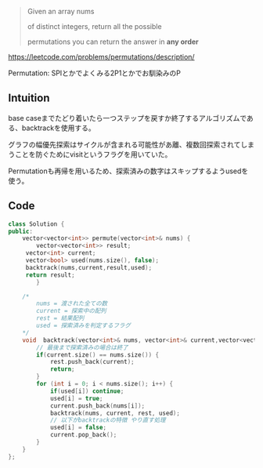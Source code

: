 > 
> 
> 
> Given an array nums
> 
> of distinct integers, return all the possible
> 
> permutations you can return the answer in **any order**
> 

https://leetcode.com/problems/permutations/description/

Permutation: SPIとかでよくみる2P1とかでお馴染みのP

## Intuition

base caseまでたどり着いたら一つステップを戻すか終了するアルゴリズムである、backtrackを使用する。

グラフの幅優先探索はサイクルが含まれる可能性があ離、複数回探索されてしまうことを防ぐためにvisitというフラグを用いていた。

Permutationも再帰を用いるため、探索済みの数字はスキップするようusedを使う。

## Code

```cpp
class Solution {
public:
    vector<vector<int>> permute(vector<int>& nums) {
        vector<vector<int>> result;
     vector<int> current;
     vector<bool> used(nums.size(), false);
     backtrack(nums,current,result,used);
     return result;
        }

    /* 
        nums = 渡された全ての数
        current = 探索中の配列
        rest = 結果配列
        used = 探索済みを判定するフラグ
    */
    void  backtrack(vector<int>& nums, vector<int>& current,vector<vector<int>>& rest,vector<bool> used) {
        // 最後まで探索済みの場合は終了
        if(current.size() == nums.size()) {
            rest.push_back(current);
            return;
        }
        for (int i = 0; i < nums.size(); i++) {
            if(used[i]) continue;
            used[i] = true;
            current.push_back(nums[i]);
            backtrack(nums, current, rest, used);
            // 以下がbacktrackの特徴 やり直す処理
            used[i] = false;
            current.pop_back();
        }
    }
};
```
